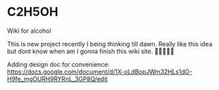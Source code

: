 # C2H5OH
Wiki for alcohol

This is new project recently I being thinking till dawn.
Really like this idea but dont know when am I gonna finish this wiki site.
🙏🙏🙏🙏🙏

Adding design doc for convenience:
https://docs.google.com/document/d/1X-oLdBopJWm32HLs1dO-H9fe_mgOURH9RYRnL_3GP8Q/edit
